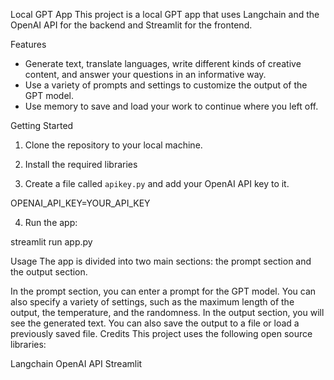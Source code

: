 Local GPT App
This project is a local GPT app that uses Langchain and the OpenAI API for the backend and Streamlit for the frontend.

 Features

 - Generate text, translate languages, write different kinds of creative content, and answer your questions in an informative way.
 - Use a variety of prompts and settings to customize the output of the GPT model.
 - Use memory to save and load your work to continue where you left off.

Getting Started

1. Clone the repository to your local machine.

2. Install the required libraries

3. Create a file called `apikey.py` and add your OpenAI API key to it.

OPENAI_API_KEY=YOUR_API_KEY


4. Run the app:

streamlit run app.py

Usage
The app is divided into two main sections: the prompt section and the output section.

In the prompt section, you can enter a prompt for the GPT model. You can also specify a variety of settings, such as the maximum length of the output, the temperature, and the randomness.
In the output section, you will see the generated text. You can also save the output to a file or load a previously saved file.
Credits
This project uses the following open source libraries:

Langchain
OpenAI API
Streamlit

